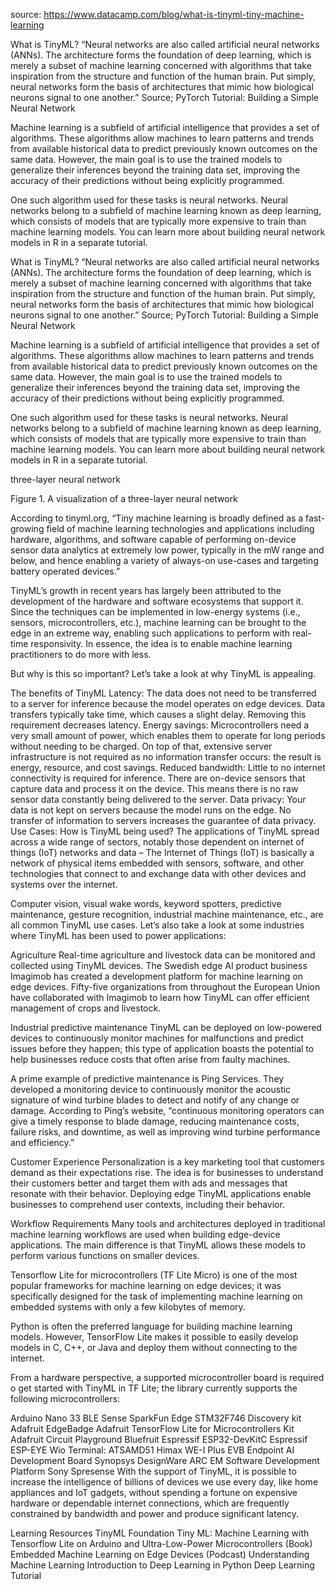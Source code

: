 source: https://www.datacamp.com/blog/what-is-tinyml-tiny-machine-learning

What is TinyML?
“Neural networks are also called artificial neural networks (ANNs). The architecture forms the foundation of deep learning, which is merely a subset of machine learning concerned with algorithms that take inspiration from the structure and function of the human brain.  Put simply, neural networks form the basis of architectures that mimic how biological neurons signal to one another.”
Source; PyTorch Tutorial: Building a Simple Neural Network 

Machine learning is a subfield of artificial intelligence that provides a set of algorithms. These algorithms allow machines to learn patterns and trends from available historical data to predict previously known outcomes on the same data. However, the main goal is to use the trained models to generalize their inferences beyond the training data set, improving the accuracy of their predictions without being explicitly programmed.

One such algorithm used for these tasks is neural networks. Neural networks belong to a subfield of machine learning known as deep learning, which consists of models that are typically more expensive to train than machine learning models. You can learn more about building neural network models in R in a separate tutorial. 

What is TinyML?
“Neural networks are also called artificial neural networks (ANNs). The architecture forms the foundation of deep learning, which is merely a subset of machine learning concerned with algorithms that take inspiration from the structure and function of the human brain.  Put simply, neural networks form the basis of architectures that mimic how biological neurons signal to one another.”
Source; PyTorch Tutorial: Building a Simple Neural Network 

Machine learning is a subfield of artificial intelligence that provides a set of algorithms. These algorithms allow machines to learn patterns and trends from available historical data to predict previously known outcomes on the same data. However, the main goal is to use the trained models to generalize their inferences beyond the training data set, improving the accuracy of their predictions without being explicitly programmed.

One such algorithm used for these tasks is neural networks. Neural networks belong to a subfield of machine learning known as deep learning, which consists of models that are typically more expensive to train than machine learning models. You can learn more about building neural network models in R in a separate tutorial. 

three-layer neural network

Figure 1. A visualization of a three-layer neural network

According to tinyml.org, “Tiny machine learning is broadly defined as a fast-growing field of machine learning technologies and applications including hardware, algorithms, and software capable of performing on-device sensor data analytics at extremely low power, typically in the mW range and below, and hence enabling a variety of always-on use-cases and targeting battery operated devices.” 

TinyML’s growth in recent years has largely been attributed to the development of the hardware and software ecosystems that support it. Since the techniques can be implemented in low-energy systems (i.e., sensors, microcontrollers, etc.), machine learning can be brought to the edge in an extreme way, enabling such applications to perform with real-time responsivity. In essence, the idea is to enable machine learning practitioners to do more with less. 

But why is this so important? Let’s take a look at why TinyML is appealing.

The benefits of TinyML
Latency: The data does not need to be transferred to a server for inference because the model operates on edge devices. Data transfers typically take time, which causes a slight delay. Removing this requirement decreases latency.
Energy savings: Microcontrollers need a very small amount of power, which enables them to operate for long periods without needing to be charged. On top of that, extensive server infrastructure is not required as no information transfer occurs: the result is energy, resource, and cost savings. 
Reduced bandwidth: Little to no internet connectivity is required for inference. There are on-device sensors that capture data and process it on the device. This means there is no raw sensor data constantly being delivered to the server.
Data privacy: Your data is not kept on servers because the model runs on the edge. No transfer of information to servers increases the guarantee of data privacy. 
Use Cases: How is TinyML being used? 
The applications of TinyML spread across a wide range of sectors, notably those dependent on internet of things (IoT) networks and data – The Internet of Things (IoT) is basically a network of physical items embedded with sensors, software, and other technologies that connect to and exchange data with other devices and systems over the internet. 

Computer vision, visual wake words, keyword spotters, predictive maintenance, gesture recognition, industrial machine maintenance, etc., are all common TinyML use cases. Let’s also take a look at some industries where TinyML has been used to power applications: 

Agriculture
Real-time agriculture and livestock data can be monitored and collected using TinyML devices. The Swedish edge AI product business Imagimob has created a development platform for machine learning on edge devices. Fifty-five organizations from throughout the European Union have collaborated with Imagimob to learn how TinyML can offer efficient management of crops and livestock.

Industrial predictive maintenance
TinyML can be deployed on low-powered devices to continuously monitor machines for malfunctions and predict issues before they happen; this type of application boasts the potential to help businesses reduce costs that often arise from faulty machines.

A prime example of predictive maintenance is Ping Services. They developed a monitoring device to continuously monitor the acoustic signature of wind turbine blades to detect and notify of any change or damage. According to Ping’s website, “continuous monitoring operators can give a timely response to blade damage, reducing maintenance costs, failure risks, and downtime, as well as improving wind turbine performance and efficiency.”

Customer Experience
Personalization is a key marketing tool that customers demand as their expectations rise. The idea is for businesses to understand their customers better and target them with ads and messages that resonate with their behavior. Deploying edge TinyML applications enable businesses to comprehend user contexts, including their behavior. 

Workflow Requirements
Many tools and architectures deployed in traditional machine learning workflows are used when building edge-device applications. The main difference is that TinyML allows these models to perform various functions on smaller devices. 

Tensorflow Lite for microcontrollers (TF Lite Micro) is one of the most popular frameworks for machine learning on edge devices; it was specifically designed for the task of implementing machine learning on embedded systems with only a few kilobytes of memory. 

Python is often the preferred language for building machine learning models. However, TensorFlow Lite makes it possible to easily develop models in C, C++, or Java and deploy them without connecting to the internet.

From a hardware perspective, a supported microcontroller board is required o get started with TinyML in TF Lite; the library currently supports the following microcontrollers: 

Arduino Nano 33 BLE Sense
SparkFun Edge
STM32F746 Discovery kit
Adafruit EdgeBadge
Adafruit TensorFlow Lite for Microcontrollers Kit
Adafruit Circuit Playground Bluefruit
Espressif ESP32-DevKitC
Espressif ESP-EYE
Wio Terminal: ATSAMD51
Himax WE-I Plus EVB Endpoint AI Development Board
Synopsys DesignWare ARC EM Software Development Platform
Sony Spresense
With the support of TinyML, it is possible to increase the intelligence of billions of devices we use every day, like home appliances and IoT gadgets, without spending a fortune on expensive hardware or dependable internet connections, which are frequently constrained by bandwidth and power and produce significant latency.

Learning Resources
TinyML Foundation
Tiny ML: Machine Learning with Tensorflow Lite on Arduino and Ultra-Low-Power Microcontrollers (Book)
Embedded Machine Learning on Edge Devices (Podcast)
Understanding Machine Learning
Introduction to Deep Learning in Python
Deep Learning Tutorial
